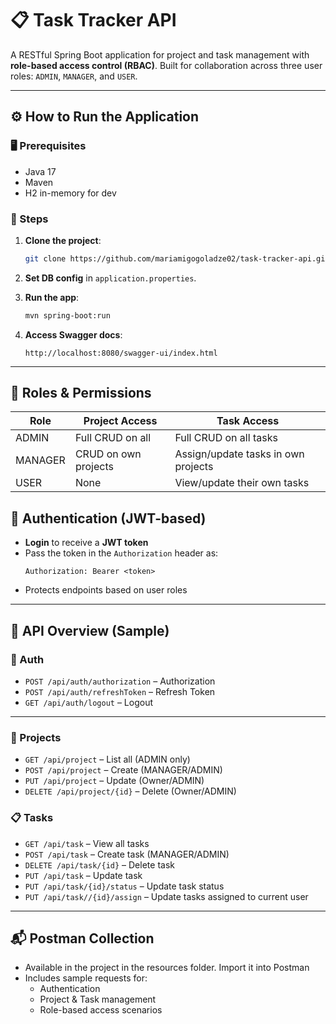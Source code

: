 # 📋 Task Tracker API

A RESTful Spring Boot application for project and task management with **role-based access control (RBAC)**. Built for collaboration across three user roles: `ADMIN`, `MANAGER`, and `USER`.

---
## ⚙️ How to Run the Application

### 🖥️ Prerequisites

- Java 17
- Maven
- H2 in-memory for dev

### 🏁 Steps

1. **Clone the project**:
   ```bash
   git clone https://github.com/mariamigogoladze02/task-tracker-api.git
   ```

2. **Set DB config** in `application.properties`.

3. **Run the app**:
   ```bash
   mvn spring-boot:run
   ```

4. **Access Swagger docs**:
   ```
   http://localhost:8080/swagger-ui/index.html
   ```

---

## 👥 Roles & Permissions

| Role    | Project Access           | Task Access                          |
|---------|--------------------------|--------------------------------------|
| ADMIN   | Full CRUD on all         | Full CRUD on all tasks               |
| MANAGER | CRUD on own projects     | Assign/update tasks in own projects |
| USER    | None                     | View/update their own tasks         |


## 🔐 Authentication (JWT-based)

- **Login** to receive a **JWT token**
- Pass the token in the `Authorization` header as:
  ```
  Authorization: Bearer <token>
  ```
- Protects endpoints based on user roles

---

## 📌 API Overview (Sample)

### 🔑 Auth

- `POST /api/auth/authorization` – Authorization
- `POST /api/auth/refreshToken` – Refresh Token
- `GET /api/auth/logout` – Logout
---

### 📁 Projects

- `GET /api/project` – List all (ADMIN only)
- `POST /api/project` – Create (MANAGER/ADMIN)
- `PUT /api/project` – Update (Owner/ADMIN)
- `DELETE /api/project/{id}` – Delete (Owner/ADMIN)

### 📋 Tasks

- `GET /api/task` – View all tasks
- `POST /api/task` – Create task (MANAGER/ADMIN)
- `DELETE /api/task/{id}` – Delete task
- `PUT /api/task` – Update task
- `PUT /api/task/{id}/status` – Update task status
- `PUT /api/task//{id}/assign` – Update tasks assigned to current user

---

## 📬 Postman Collection

- Available in the project in the resources folder. Import it into Postman
- Includes sample requests for:
    - Authentication
    - Project & Task management
    - Role-based access scenarios
